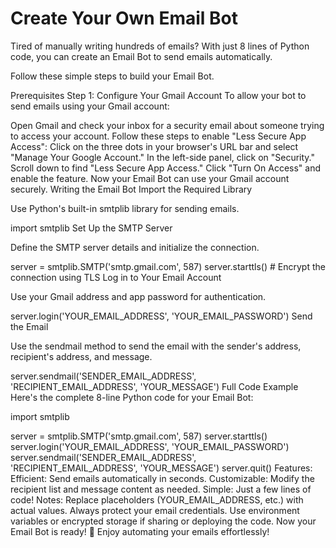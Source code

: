 # Create Your Own Email Bot

Tired of manually writing hundreds of emails? With just 8 lines of Python code, you can create an Email Bot to send emails automatically.

Follow these simple steps to build your Email Bot.

Prerequisites
Step 1: Configure Your Gmail Account
To allow your bot to send emails using your Gmail account:

Open Gmail and check your inbox for a security email about someone trying to access your account.
Follow these steps to enable "Less Secure App Access":
Click on the three dots in your browser's URL bar and select "Manage Your Google Account."
In the left-side panel, click on "Security."
Scroll down to find "Less Secure App Access."
Click "Turn On Access" and enable the feature.
Now your Email Bot can use your Gmail account securely.
Writing the Email Bot
Import the Required Library

Use Python's built-in smtplib library for sending emails.

import smtplib
Set Up the SMTP Server

Define the SMTP server details and initialize the connection.

server = smtplib.SMTP('smtp.gmail.com', 587)
server.starttls()  # Encrypt the connection using TLS
Log in to Your Email Account

Use your Gmail address and app password for authentication.

server.login('YOUR_EMAIL_ADDRESS', 'YOUR_EMAIL_PASSWORD')
Send the Email

Use the sendmail method to send the email with the sender's address, recipient's address, and message.

server.sendmail('SENDER_EMAIL_ADDRESS', 
                'RECIPIENT_EMAIL_ADDRESS', 
                'YOUR_MESSAGE')
Full Code Example
Here's the complete 8-line Python code for your Email Bot:

import smtplib

server = smtplib.SMTP('smtp.gmail.com', 587)
server.starttls()
server.login('YOUR_EMAIL_ADDRESS', 'YOUR_EMAIL_PASSWORD')
server.sendmail('SENDER_EMAIL_ADDRESS',
                'RECIPIENT_EMAIL_ADDRESS',
                'YOUR_MESSAGE')
server.quit()
Features:
Efficient: Send emails automatically in seconds.
Customizable: Modify the recipient list and message content as needed.
Simple: Just a few lines of code!
Notes:
Replace placeholders (YOUR_EMAIL_ADDRESS, etc.) with actual values.
Always protect your email credentials. Use environment variables or encrypted storage if sharing or deploying the code.
Now your Email Bot is ready! 🎉 Enjoy automating your emails effortlessly!
